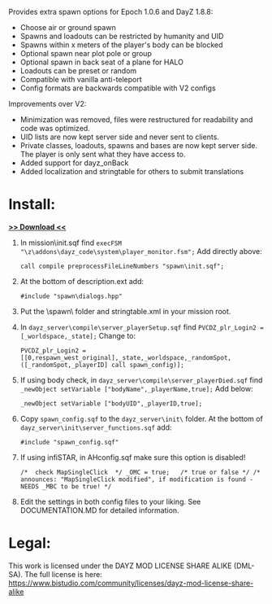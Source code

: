 Provides extra spawn options for Epoch 1.0.6 and DayZ 1.8.8:
* Choose air or ground spawn
* Spawns and loadouts can be restricted by humanity and UID
* Spawns within x meters of the player's body can be blocked
* Optional spawn near plot pole or group
* Optional spawn in back seat of a plane for HALO
* Loadouts can be preset or random
* Compatible with vanilla anti-teleport
* Config formats are backwards compatible with V2 configs

Improvements over V2:
* Minimization was removed, files were restructured for readability and code was optimized.
* UID lists are now kept server side and never sent to clients.
* Private classes, loadouts, spawns and bases are now kept server side. The player is only sent what they have access to.
* Added support for dayz_onBack
* Added localization and stringtable for others to submit translations

# Install:

**[>> Download <<](https://github.com/ebayShopper/ESSV3/archive/master.zip)**

1. In mission\init.sqf find <code>execFSM "\z\addons\dayz_code\system\player_monitor.fsm";</code> Add directly above:

	```sqf
	call compile preprocessFileLineNumbers "spawn\init.sqf";
	```

2. At the bottom of description.ext add:

	```sqf
	#include "spawn\dialogs.hpp"
	```
	
3. Put the \spawn\ folder and stringtable.xml in your mission root.

4. In `dayz_server\compile\server_playerSetup.sqf` find <code>PVCDZ_plr_Login2 = [_worldspace,_state];</code> Change to:

	```sqf
	PVCDZ_plr_Login2 = [[0,respawn_west_original],_state,_worldspace,_randomSpot,([_randomSpot,_playerID] call spawn_config)];
	```
	
5. If using body check, in `dayz_server\compile\server_playerDied.sqf` find <code>_newObject setVariable ["bodyName",_playerName,true];</code> Add below:

	```sqf
	_newObject setVariable ["bodyUID",_playerID,true];
	```

6. Copy `spawn_config.sqf` to the `dayz_server\init\` folder. At the bottom of `dayz_server\init\server_functions.sqf` add:

	```sqf
	#include "spawn_config.sqf"
	```
7. If using infiSTAR, in AHconfig.sqf make sure this option is disabled!
	```sqf
	/*  check MapSingleClick  */ _OMC = true;	/* true or false */	/* announces: "MapSingleClick modified", if modification is found - NEEDS _MBC to be true! */
	```

8. Edit the settings in both config files to your liking. See DOCUMENTATION.MD for detailed information.

# Legal:
This work is licensed under the DAYZ MOD LICENSE SHARE ALIKE (DML-SA). The full license is here:<br /> https://www.bistudio.com/community/licenses/dayz-mod-license-share-alike

